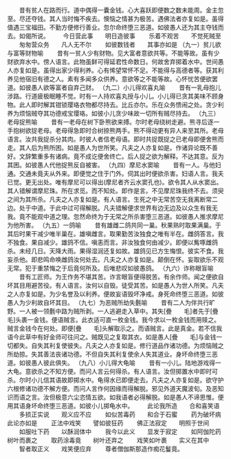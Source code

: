 <!-- { "loadSidebar": true } -->
　　昔有贫人在路而行。道中偶得一囊金钱。心大喜跃即便数之数未能周。金主忽至。尽还夺钱。其人当时悔不疾去。懊恼之情甚为极苦。遇佛法者亦复如是。虽得值遇三宝福田。不勤方便修行善业。忽尔命终堕三恶道。如彼愚人还为其主夺钱而去。如偈所说。
　　今日营此事　　明日造彼事
　　乐着不观苦　　不觉死贼至
　　匆匆营众务　　凡人无不尔
　　如彼数钱者　　其事亦如是
（九一）贫儿欲与富等财物喻
　　昔有一贫人少有财物。见大富者意欲共等。不能等故。虽有少财欲弃水中。傍人语言。此物虽鲜可得延君性命数日。何故舍弃掷着水中。世间愚人亦复如是。虽得出家少得利养。心有悕望常怀不足。不能得与高德者等。获其利养见他宿旧有德之人。素有多闻多众供养。意欲等之不能等故。心怀忧苦便欲罢道。如彼愚人欲等富者自弃己财。
（九二）小儿得欢喜丸喻
　　昔有一乳母抱儿涉路。行道疲极眠睡不觉。时有一人持欢喜丸授与小儿。小儿得已贪其美味不顾身物。此人即时解其钳锁璎珞衣物都尽持去。比丘亦尔。乐在众务愦闹之处。贪少利养为烦恼贼夺其功德戒宝璎珞。如彼小儿贪少味故一切所有贼尽持去。
（九三）老母捉熊喻
　　昔有一老母在树下卧熊欲来搏。尔时老母绕树走避。熊寻后逐一手抱树欲捉老母。老母得急即时合树捺熊两手。熊不得动更有异人来至其所。老母语言。汝共我捉杀分其肉。时彼人者信老母语。即时共捉既捉之已老母即便舍熊而走。其人后为熊所困。如是愚人为世所笑。凡夫之人亦复如是。作诸异论既不善好。文辞繁重多有诸病。竟不成讫便舍终亡。后人捉之欲为解释。不达其意。反为其困。如彼愚人代他捉熊反自被害。
（九四）摩尼水窦喻
　　昔有一人。与他妇通。交通未竟夫从外来。即便觉之住于门外。伺其出时便欲杀害。妇语人言。我夫已觉。更无出处。唯有摩尼可以得出(摩尼者齐云水窦孔也)。欲令其人从水窦出。其人错解谓摩尼珠。所在求觅。而不知处。即作是言。不见摩尼珠我终不去。须臾之间为其所杀。凡夫之人亦复如是。有人语言。生死之中无常苦空无我离断常二边。处于中道。于此中过可得解脱。凡夫错解便求世界有边无边及以众生有我无我。竟不能观中道之理。忽然命终为于无常之所杀害堕三恶道。如彼愚人推求摩尼为他所害。
（九五）一鸽喻
　　昔有雄雌二鸽共同一巢。秋果熟时取果满巢。于其后时果干减少唯半巢在。雄嗔雌言。取果勤苦汝独食之唯有半在。雌鸽答言。我不独食。果自减少。雄鸽不信。嗔恚而言。非汝独食何由减少。即便以觜啄雌鸽杀。未经几日。天降大雨。果得湿润还复如故。雄鸽见已方生悔恨。彼实不食。我妄杀他。即悲鸣命唤雌鸽汝何处去。凡夫之人亦复如是。颠倒在怀。妄取欲乐不观无常。犯于重禁悔之于后竟何所及。后唯悲叹如彼愚鸽。
（九六）诈称眼盲喻
　　昔有工匠师。为王作务不堪其苦。诈言眼盲便得脱苦。有余作师。闻之便欲自坏其目用避苦役。有人语言。汝何以自毁。徒受其苦。如是愚人为世人所笑。凡夫之人亦复如是。为少名誉及以利养。便故妄语毁坏净戒。身死命终堕三恶道。如彼愚人为少利故自坏其目。
（九七）为恶贼所劫失氎喻
　　昔有二人为伴共行旷野。一人被一领氎中路为贼所剥。一人逃避走入草中。其失[疊　　毛]者先于[疊　　毛]头裹一金钱。便语贼言。此衣适可直一枚金钱。我今求以一枚金钱而用赎之。贼言金钱今在何处。即便[疊　　毛]头解取示之。而语贼言。此是真金。若不信我语今此草中有好金师可往问之。贼既见之复取其衣。如是愚人[疊　　毛]与金钱一切都失。自失其利复使彼失。凡夫之人亦复如是。修行道品作诸功德。为烦恼贼之所劫掠。失其善法丧诸功德。不但自失其利复使余人失其道业。身坏命终堕三恶道。如彼愚人彼此俱失。
（九八）小儿得大龟喻
　　昔有一小儿。陆地游戏得一大龟。意欲杀之不知方便。而问人言云何得杀。有人语言。汝但掷置水中即时可杀。尔时小儿信其语故即掷水中。龟得水已即便走去。凡夫之人亦复如是。欲守护六根修诸功德不解方便。而问人言作何因缘而得解脱。邪见外道天魔波旬。及恶知识而语之言。汝但极意六尘恣情五欲。如我语者必得解脱。如是愚人不谛思惟。便用其语身坏命终堕三恶道。如彼小儿掷龟水中。
　　此论我所造　　合和喜笑语
　　多损正实说　　观义应不应
　　如似苦毒药　　和合于石蜜
　　药为破坏病　　此论亦如是
　　正法中戏笑　　譬如彼狂药
　　佛正法寂定　　明照于世间
　　如服吐下药　　以酥润体中
　　我今以此义　　显发于寂定
　　如阿伽陀药　　树叶而裹之
　　取药涂毒竟　　树叶还弃之
　　戏笑如叶裹　　实义在其中
　　智者取正义　　戏笑便应弃
　　尊者僧伽斯那造作痴花鬘竟。

